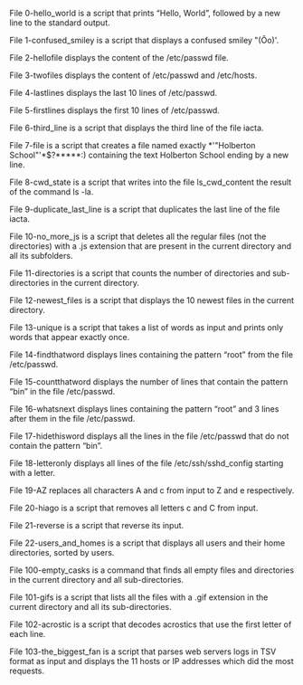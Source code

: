 File 0-hello_world is a script that prints “Hello, World”, followed by a new line to the standard output.



File 1-confused_smiley is a script that displays a confused smiley "(Ôo)'.



File 2-hellofile displays the content of the /etc/passwd file.



File 3-twofiles displays the content of /etc/passwd and /etc/hosts.



File 4-lastlines displays the last 10 lines of /etc/passwd.



File 5-firstlines displays the first 10 lines of /etc/passwd.



File 6-third_line is a script that displays the third line of the file iacta.



File 7-file is a script that creates a file named exactly *\'"Holberton School"'\*$?*****:) containing the text Holberton School ending by a new line.



File 8-cwd_state is a script that writes into the file ls_cwd_content the result of the command ls -la.



File 9-duplicate_last_line is a script that duplicates the last line of the file iacta.



File 10-no_more_js is a script that deletes all the regular files (not the directories) with a .js extension that are present in the current directory and all its subfolders.



File 11-directories is a script that counts the number of directories and sub-directories in the current directory.



File 12-newest_files is a script that displays the 10 newest files in the current directory.



File 13-unique is a script that takes a list of words as input and prints only words that appear exactly once.



File 14-findthatword displays lines containing the pattern “root” from the file /etc/passwd.



File 15-countthatword displays the number of lines that contain the pattern “bin” in the file /etc/passwd.



File 16-whatsnext displays lines containing the pattern “root” and 3 lines after them in the file /etc/passwd.



File 17-hidethisword displays all the lines in the file /etc/passwd that do not contain the pattern “bin”.



File 18-letteronly displays all lines of the file /etc/ssh/sshd_config starting with a letter.



File 19-AZ replaces all characters A and c from input to Z and e respectively.



File 20-hiago is a script that removes all letters c and C from input.



File 21-reverse is a script that reverse its input.



File 22-users_and_homes is a script that displays all users and their home directories, sorted by users.



File 100-empty_casks is a command that finds all empty files and directories in the current directory and all sub-directories.



File 101-gifs is a script that lists all the files with a .gif extension in the current directory and all its sub-directories.



File 102-acrostic is a script that decodes acrostics that use the first letter of each line.



File 103-the_biggest_fan is a script that parses web servers logs in TSV format as input and displays the 11 hosts or IP addresses which did the most requests. 


